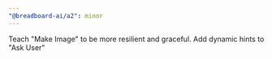 ```yaml
---
"@breadboard-ai/a2": minor
---
```


Teach "Make Image" to be more resilient and graceful. Add dynamic hints to "Ask
User"
